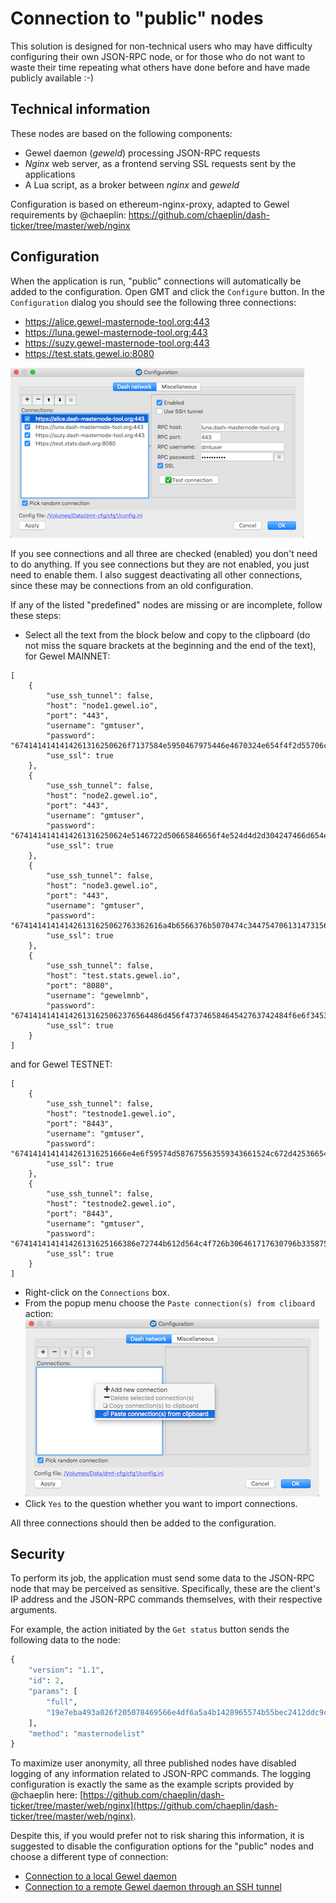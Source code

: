 # Connection to "public" nodes

This solution is designed for non-technical users who may have difficulty configuring their own JSON-RPC node, or for those who do not want to waste their time repeating what others have done before and have made publicly available :-)

## Technical information

These nodes are based on the following components:
 * Gewel daemon (*geweld*) processing JSON-RPC requests
 * *Nginx* web server, as a frontend serving SSL requests sent by the applications
 * A Lua script, as a broker between *nginx* and *geweld*

Configuration is based on ethereum-nginx-proxy, adapted to Gewel requirements by @chaeplin: https://github.com/chaeplin/dash-ticker/tree/master/web/nginx

## Configuration

When the application is run, "public" connections will automatically be added to the configuration. Open GMT and click the `Configure` button. In the `Configuration` dialog you should see the following three connections:
 * https://alice.gewel-masternode-tool.org:443
 * https://luna.gewel-masternode-tool.org:443
 * https://suzy.gewel-masternode-tool.org:443
 * https://test.stats.gewel.io:8080

![Public connection configuration window](img/gmt-config-dlg-public.png)

If you see connections and all three are checked (enabled) you don't need to do anything. If you see connections but they are not enabled, you just need to enable them. I also suggest deactivating all other connections, since these may be connections from an old configuration.

If any of the listed "predefined" nodes are missing or are incomplete, follow these steps:
 * Select all the text from the block below and copy to the clipboard (do not miss the square brackets at the beginning and the end of the text), for Gewel MAINNET:
```﻿
[
    {
        "use_ssh_tunnel": false,
        "host": "node1.gewel.io",
        "port": "443",
        "username": "gmtuser",
        "password": "6741414141414261316250626f7137584e5950467975446e4670324e654f4f2d55706c37456634344c416d3461446d3035706436764d625875723137424b526a73665630444471506e795a475a446d696b2d657742526e4268597a634f364a624f673d3d",
        "use_ssl": true
    },
    {
        "use_ssh_tunnel": false,
        "host": "node2.gewel.io",
        "port": "443",
        "username": "gmtuser",
        "password": "6741414141414261316250624e5146722d50665846656f4e524d4d2d304247466d654e4a496f5f4f352d364b74514a36364a695955387a63524f456663624a347953567152527570625830537a583234757135316c2d775444555a5a6865786b44413d3d",
        "use_ssl": true
    },
    {
        "use_ssh_tunnel": false,
        "host": "node3.gewel.io",
        "port": "443",
        "username": "gmtuser",
        "password": "674141414141426131625062763362616a4b6566376b5070474c3447547061314731562d4854314e69784a4c74382d5870744b674a4b64454d7765306142495756734f52463077647651727247335878536a7050376253596c664469783167386f413d3d",
        "use_ssl": true
    },
    {
        "use_ssh_tunnel": false,
        "host": "test.stats.gewel.io",
        "port": "8080",
        "username": "gewelmnb",
        "password": "674141414141426131625062376564486d456f47374658464542763742484f6e6f3453686350587837654d514c51484a4a46385a4c415a374a325574445637454d3356793979337444525f765f524e7a56747579344d73714d426d6c372d6d4c72773d3d",
        "use_ssl": true
    }
]
```
and for Gewel TESTNET:
```
[
    {
        "use_ssh_tunnel": false,
        "host": "testnode1.gewel.io",
        "port": "8443",
        "username": "gmtuser",
        "password": "6741414141414261316251666e4e6f59574d587675563559343661524c672d4253665433734a74324a6c52304f316677586a67507071326a75515072734d667058706c525f304f6b4861565f5974414469325f6d78584745393677592d6a4b6f56773d3d",
        "use_ssl": true
    },
    {
        "use_ssh_tunnel": false,
        "host": "testnode2.gewel.io",
        "port": "8443",
        "username": "gmtuser",
        "password": "674141414141426131625166386e72744b612d564c4f726b306461717630796b335875586c336b626849665a587964697343574b314f32325a513378475876704c65324b35746435367659366b68416f4b6d395577437477414979716d6f636841513d3d",
        "use_ssl": true
    }
]
```
 * Right-click on the `Connections` box.
 * From the popup menu choose the `Paste connection(s) from cliboard` action:
    ![Paste connections from clipboard](img/gmt-config-dlg-public-recover.png)
 * Click `Yes` to the question whether you want to import connections.

All three connections should then be added to the configuration.

## Security

To perform its job, the application must send some data to the JSON-RPC node that may be perceived as sensitive. Specifically, these are the client's IP address and the JSON-RPC commands themselves, with their respective arguments.

For example, the action initiated by the `Get status` button sends the following data to the node:
```python
{
    "version": "1.1",
    "id": 2,
    "params": [
        "full",
        "19e7eba493a026f205078469566e4df6a5a4b1428965574b55bec2412ddc9c48-0"
    ],
    "method": "masternodelist"
}
```

To maximize user anonymity, all three published nodes have disabled logging of any information related to JSON-RPC commands. The logging configuration is exactly the same as the example scripts provided by @chaeplin here: [https://github.com/chaeplin/dash-ticker/tree/master/web/nginx](https://github.com/chaeplin/dash-ticker/tree/master/web/nginx).

Despite this, if you would prefer not to risk sharing this information, it is suggested to disable the configuration options for the "public" nodes and choose a different type of connection:

- [Connection to a local Gewel daemon](config-connection-direct.md)
- [Connection to a remote Gewel daemon through an SSH tunnel](config-connection-ssh.md)
